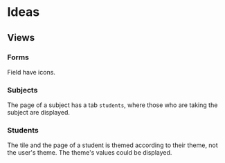 # Ideas


## Views


### Forms

Field have icons.

### Subjects

The page of a subject has a tab `students`, where those who are taking the subject are displayed.

### Students

The tile and the page of a student is themed according to their theme, not the user's theme.
The theme's values could be displayed.
